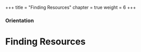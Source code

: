 +++
title = "Finding Resources"
chapter = true
weight = 6
+++

### Orientation

# Finding Resources
